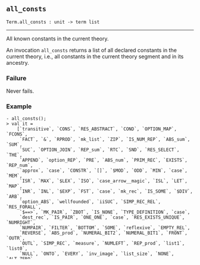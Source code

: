 ## `all_consts`

``` hol4
Term.all_consts : unit -> term list
```

------------------------------------------------------------------------

All known constants in the current theory.

An invocation `all_consts` returns a list of all declared constants in
the current theory, i.e., all constants in the current theory segment
and in its ancestry.

### Failure

Never fails.

### Example

``` hol4
- all_consts();
> val it =
    [`transitive`, `CONS`, `RES_ABSTRACT`, `COND`, `OPTION_MAP`, `FCONS`,
     `FACT`, `&`, `RPROD`, `mk_list`, `ZIP`, `IS_NUM_REP`, `ABS_sum`, `SUM`,
     `SUC`, `OPTION_JOIN`, `REP_sum`, `RTC`, `SND`, `RES_SELECT`, `THE`,
     `APPEND`, `option_REP`, `PRE`, `ABS_num`, `PRIM_REC`, `EXISTS`, `REP_num`,
     `approx`, `case`, `CONSTR`, `[]`, `$MOD`, `ODD`, `MIN`, `case`, `MEM`,
     `ISR`, `MAX`, `$LEX`, `ISO`, `case_arrow__magic`, `ISL`, `LET`, `MAP`,
     `INR`, `INL`, `$EXP`, `FST`, `case`, `mk_rec`, `IS_SOME`, `$DIV`, `ARB`,
     `option_ABS`, `wellfounded`, `iiSUC`, `SIMP_REC_REL`, `RES_FORALL`,
     `$==>`, `MK_PAIR`, `ZBOT`, `IS_NONE`, `TYPE_DEFINITION`, `case`,
     `dest_rec`, `IS_PAIR`, `ONE_ONE`, `case`, `RES_EXISTS_UNIQUE`, `NUMRIGHT`,
     `NUMPAIR`, `FILTER`, `BOTTOM`, `SOME`, `reflexive`, `EMPTY_REL`,
     `REVERSE`, `ABS_prod`, `NUMERAL_BIT2`, `NUMERAL_BIT1`, `FRONT`, `OUTR`,
     `OUTL`, `SIMP_REC`, `measure`, `NUMLEFT`, `REP_prod`, `list1`, `list0`,
     `NULL`, `ONTO`, `EVERY`, `inv_image`, `list_size`, `NONE`, `ALT_ZERO`,
     `case__magic`, `UNCURRY`, `UNZIP`, `FOLDR`, `FOLDL`, `iBIT_cases`,
     `NUMERAL`, `ZRECSPACE`, `iZ`, `case`, `iSUB`, `iSQR`, `ZCONSTR`, `WFREC`,
     `WF`, `$\/`, `TL`, `TC`, `RC`, `case_split__magic`, `$IN`, `NUMSUM`, `HD`,
     `EL`, `MAP2`, `CURRY`, `RES_EXISTS`, `LAST`, `NUMSND`, `()`, `$>=`, `$<=`,
     `INJP`, `INJN`, `INJF`, `$?!`, `INJA`, `$/\`, `IS_SUM_REP`, `RESTRICT`,
     `iDUB`, `$##`, `FUNPOW`, `NUMFST`, `EVEN`, `SUC_REP`, `$~`, `dest_list`,
     `$o`, `FNIL`, `W`, `the_fun`, `T`, `S`, `LENGTH`, `PRIM_REC_FUN`, `K`,
     `I`, `F`, `combin$C`, `$@`, `$?`, `$>`, `$=`, `$<`, `ZERO_REP`, `0`, `$-`,
     `$,`, `FLAT`, `$+`, `$*`, `$!`] : term list
```

### See also

[`Parse.term_grammar`](#Parse.term_grammar)
